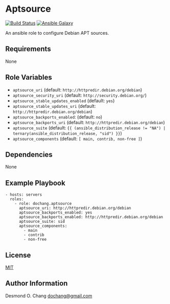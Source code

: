 Aptsource
=========

[![Build Status](https://travis-ci.org/dochang/ansible-role-aptsource.svg?branch=master)](https://travis-ci.org/dochang/ansible-role-aptsource)
[![Ansible Galaxy](https://img.shields.io/badge/galaxy-dochang.aptsource-blue.svg)](https://galaxy.ansible.com/dochang/aptsource/)

An ansible role to configure Debian APT sources.

Requirements
------------

None

Role Variables
--------------

  - `aptsource_uri` (default: `http://httpredir.debian.org/debian`)
  - `aptsource_security_uri` (default: `http://security.debian.org/`)
  - `aptsource_stable_updates_enabled` (default: `yes`)
  - `aptsource_stable_updates_uri` (default: `http://httpredir.debian.org/debian`)
  - `aptsource_backports_enabled`: (default: `no`)
  - `aptsource_backports_uri` (default: `http://httpredir.debian.org/debian`)
  - `aptsource_suite` (default: `{{ (ansible_distribution_release != "NA") | ternary(ansible_distribution_release, "sid") }}`)
  - `aptsource_components` (default: `[ main, contrib, non-free ]`)

Dependencies
------------

None

Example Playbook
----------------

    - hosts: servers
      roles:
        - role: dochang.aptsource
          aptsource_uri: http://httpredir.debian.org/debian
          aptsource_backports_enabled: yes
          aptsource_backports_enabled: http://httpredir.debian.org/debian
          aptsource_suite: sid
          aptsource_components:
            - main
            - contrib
            - non-free

License
-------

[MIT](https://dochang.mit-license.org/)

Author Information
------------------

Desmond O. Chang <dochang@gmail.com>
